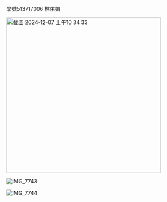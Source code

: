 學號513717006 林佑娟

<img width="413" alt="截圖 2024-12-07 上午10 34 33" src="https://github.com/user-attachments/assets/086661da-ffea-494b-bb0e-703a8e616a92">

![IMG_7743](https://github.com/user-attachments/assets/ca5a64d7-da6e-4ed4-b4d9-0aa84a6c109c)

![IMG_7744](https://github.com/user-attachments/assets/19d60f78-5ca5-4a14-b17f-f2bc29a64bca)
